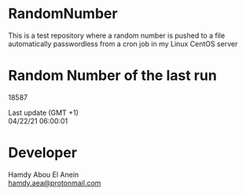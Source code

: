 # RandomNumber    
This is a test repository where a random number is pushed to a file automatically passwordless from a cron job in my Linux CentOS server    
# Random Number of the last run   
18587
      
Last update (GMT +1)    
04/22/21 06:00:01
# Developer    
Hamdy Abou El Anein   
hamdy.aea@protonmail.com
